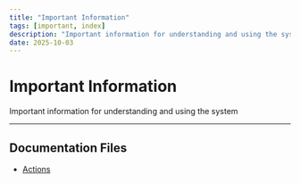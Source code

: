 ```yaml
---
title: "Important Information"
tags: [important, index]
description: "Important information for understanding and using the system"
date: 2025-10-03
---
```


# Important Information

Important information for understanding and using the system

---

## Documentation Files

- [Actions](important/actions)
